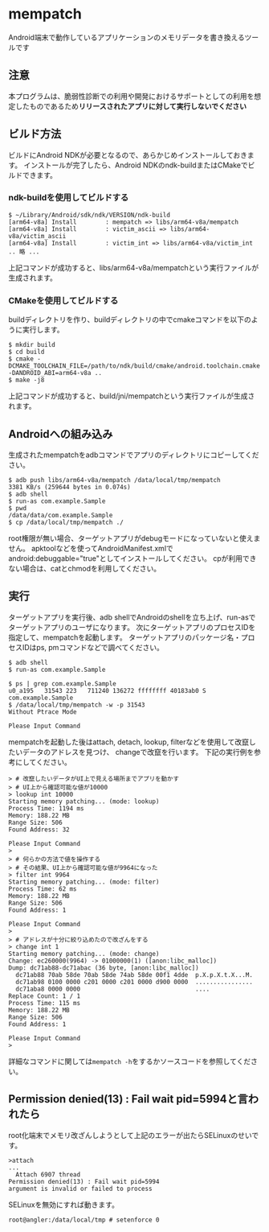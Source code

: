 mempatch
========

Android端末で動作しているアプリケーションのメモリデータを書き換えるツールです

注意
---

本プログラムは、脆弱性診断での利用や開発におけるサポートとしての利用を想定したものであるため**リリースされたアプリに対して実行しないでください**


ビルド方法
--------------

ビルドにAndroid NDKが必要となるので、あらかじめインストールしておきます。
インストールが完了したら、Android NDKのndk-buildまたはCMakeでビルドできます。

### ndk-buildを使用してビルドする

```
$ ~/Library/Android/sdk/ndk/VERSION/ndk-build
[arm64-v8a] Install        : mempatch => libs/arm64-v8a/mempatch
[arm64-v8a] Install        : victim_ascii => libs/arm64-v8a/victim_ascii
[arm64-v8a] Install        : victim_int => libs/arm64-v8a/victim_int
.. 略 ...
```

上記コマンドが成功すると、libs/arm64-v8a/mempatchという実行ファイルが生成されます。

### CMakeを使用してビルドする

buildディレクトリを作り、buildディレクトリの中でcmakeコマンドを以下のように実行します。

```
$ mkdir build
$ cd build
$ cmake -DCMAKE_TOOLCHAIN_FILE=/path/to/ndk/build/cmake/android.toolchain.cmake -DANDROID_ABI=arm64-v8a ..
$ make -j8
```

上記コマンドが成功すると、build/jni/mempatchという実行ファイルが生成されます。

Androidへの組み込み
-------------------

生成されたmempatchをadbコマンドでアプリのディレクトリにコピーしてください。

```
$ adb push libs/arm64-v8a/mempatch /data/local/tmp/mempatch
3381 KB/s (259644 bytes in 0.074s)
$ adb shell
$ run-as com.example.Sample
$ pwd
/data/data/com.example.Sample
$ cp /data/local/tmp/mempatch ./
```

root権限が無い場合、ターゲットアプリがdebugモードになっていないと使えません。
apktoolなどを使ってAndroidManifest.xmlでandroid:debuggable="true"としてインストールしてください。
cpが利用できない場合は、catとchmodを利用してください。

実行
----

ターゲットアプリを実行後、adb shellでAndroidのshellを立ち上げ、run-asでターゲットアプリのユーザになります。
次にターゲットアプリのプロセスIDを指定して、mempatchを起動します。
ターゲットアプリのパッケージ名・プロセスIDはps, pmコマンドなどで調べてください。

```
$ adb shell
$ run-as com.example.Sample

$ ps | grep com.example.Sample
u0_a195   31543 223   711240 136272 ffffffff 40183ab0 S com.example.Sample
$ /data/local/tmp/mempatch -w -p 31543
Without Ptrace Mode

Please Input Command
```

mempatchを起動した後はattach, detach, lookup, filterなどを使用して改竄したいデータのアドレスを見つけ、
changeで改竄を行います。
下記の実行例を参考にしてください。

```
> # 改竄したいデータがUI上で見える場所までアプリを動かす
> # UI上から確認可能な値が10000
> lookup int 10000
Starting memory patching... (mode: lookup)
Process Time: 1194 ms
Memory: 188.22 MB
Range Size: 506
Found Address: 32

Please Input Command
>
> # 何らかの方法で値を操作する
> # その結果、UI上から確認可能な値が9964になった
> filter int 9964
Starting memory patching... (mode: filter)
Process Time: 62 ms
Memory: 188.22 MB
Range Size: 506
Found Address: 1

Please Input Command
>
> # アドレスが十分に絞り込めたので改ざんをする
> change int 1
Starting memory patching... (mode: change)
Change: ec260000(9964) -> 01000000(1) ([anon:libc_malloc])
Dump: dc71ab88-dc71abac (36 byte, [anon:libc_malloc])
  dc71ab88 70ab 58de 70ab 58de 74ab 58de 00f1 4dde  p.X.p.X.t.X...M.
  dc71ab98 0100 0000 c201 0000 c201 0000 d900 0000  ................
  dc71aba8 0000 0000                                ....
Replace Count: 1 / 1
Process Time: 115 ms
Memory: 188.22 MB
Range Size: 506
Found Address: 1

Please Input Command
>
```

詳細なコマンドに関しては`mempatch -h`をするかソースコードを参照してください。

Permission denied(13) : Fail wait pid=5994と言われたら
------
root化端末でメモリ改ざんしようとして上記のエラーが出たらSELinuxのせいです。

```
>attach
...
  Attach 6907 thread
Permission denied(13) : Fail wait pid=5994
argument is invalid or failed to process
```

SELinuxを無効にすれば動きます。

```
root@angler:/data/local/tmp # setenforce 0
```

